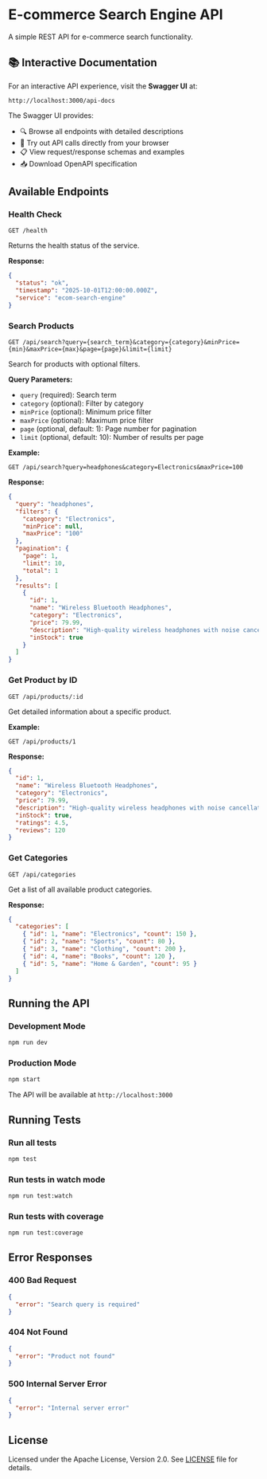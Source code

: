 # E-commerce Search Engine API

A simple REST API for e-commerce search functionality.

## 📚 Interactive Documentation

For an interactive API experience, visit the **Swagger UI** at:
```
http://localhost:3000/api-docs
```

The Swagger UI provides:
- 🔍 Browse all endpoints with detailed descriptions
- 🎯 Try out API calls directly from your browser
- 📋 View request/response schemas and examples
- 📥 Download OpenAPI specification

## Available Endpoints

### Health Check
```
GET /health
```
Returns the health status of the service.

**Response:**
```json
{
  "status": "ok",
  "timestamp": "2025-10-01T12:00:00.000Z",
  "service": "ecom-search-engine"
}
```

### Search Products
```
GET /api/search?query={search_term}&category={category}&minPrice={min}&maxPrice={max}&page={page}&limit={limit}
```

Search for products with optional filters.

**Query Parameters:**
- `query` (required): Search term
- `category` (optional): Filter by category
- `minPrice` (optional): Minimum price filter
- `maxPrice` (optional): Maximum price filter
- `page` (optional, default: 1): Page number for pagination
- `limit` (optional, default: 10): Number of results per page

**Example:**
```
GET /api/search?query=headphones&category=Electronics&maxPrice=100
```

**Response:**
```json
{
  "query": "headphones",
  "filters": {
    "category": "Electronics",
    "minPrice": null,
    "maxPrice": "100"
  },
  "pagination": {
    "page": 1,
    "limit": 10,
    "total": 1
  },
  "results": [
    {
      "id": 1,
      "name": "Wireless Bluetooth Headphones",
      "category": "Electronics",
      "price": 79.99,
      "description": "High-quality wireless headphones with noise cancellation",
      "inStock": true
    }
  ]
}
```

### Get Product by ID
```
GET /api/products/:id
```

Get detailed information about a specific product.

**Example:**
```
GET /api/products/1
```

**Response:**
```json
{
  "id": 1,
  "name": "Wireless Bluetooth Headphones",
  "category": "Electronics",
  "price": 79.99,
  "description": "High-quality wireless headphones with noise cancellation",
  "inStock": true,
  "ratings": 4.5,
  "reviews": 120
}
```

### Get Categories
```
GET /api/categories
```

Get a list of all available product categories.

**Response:**
```json
{
  "categories": [
    { "id": 1, "name": "Electronics", "count": 150 },
    { "id": 2, "name": "Sports", "count": 80 },
    { "id": 3, "name": "Clothing", "count": 200 },
    { "id": 4, "name": "Books", "count": 120 },
    { "id": 5, "name": "Home & Garden", "count": 95 }
  ]
}
```

## Running the API

### Development Mode
```bash
npm run dev
```

### Production Mode
```bash
npm start
```

The API will be available at `http://localhost:3000`

## Running Tests

### Run all tests
```bash
npm test
```

### Run tests in watch mode
```bash
npm run test:watch
```

### Run tests with coverage
```bash
npm run test:coverage
```

## Error Responses

### 400 Bad Request
```json
{
  "error": "Search query is required"
}
```

### 404 Not Found
```json
{
  "error": "Product not found"
}
```

### 500 Internal Server Error
```json
{
  "error": "Internal server error"
}
```

## License

Licensed under the Apache License, Version 2.0. See [LICENSE](LICENSE) file for details.
